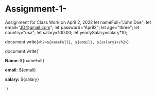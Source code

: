 # Assignment-1-
Assignment for Class Work on April 2, 2022
let nameFull="John Doe";
let email="JD@gmail.com";
let password="April2";
let age="three";
let country="usa";
let salary=100.00;
let yearlySalary=salary*10;

document.write(`<h2>${nameFull}, ${email}, ${salary}</h2>`)

document.write(`
<div class="student">
    <p><b>Name:</b> ${nameFull}</p>
    <p><b>email:</b> ${email}</p>
    <p><b>salary:</b> ${salary}</p>
`)
